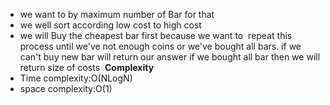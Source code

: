 * we want to by maximum number of Bar for that
​
* we well sort according low cost to high cost
* we will Buy the cheapest bar first because we want to
​
repeat this process until we've not enough coins or we've bought all bars.
if we can't buy new bar will return our answer
if we bought all bar then we will return size of costs
​
**Complexity**
* Time complexity:O(NLogN)
* space complexity:O(1)